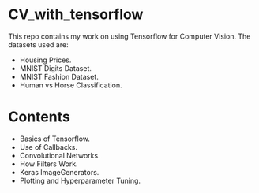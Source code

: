 # CV_with_tensorflow

This repo contains my work on using Tensorflow for Computer Vision. The datasets used are:

  - Housing Prices.
  - MNIST Digits Dataset.
  - MNIST Fashion Dataset.
  - Human vs Horse Classification.
  
# Contents

  - Basics of Tensorflow.
  - Use of Callbacks.
  - Convolutional Networks.
  - How Filters Work.
  - Keras ImageGenerators.
  - Plotting and Hyperparameter Tuning.
